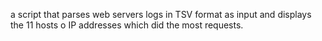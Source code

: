 a script that parses web servers logs in TSV format as input and displays the 11 hosts o IP addresses which did the most requests.
